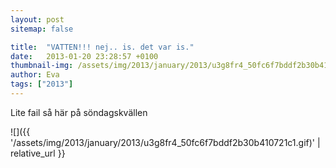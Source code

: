 ```yaml
---
layout: post
sitemap: false

title:  "VATTEN!!! nej.. is. det var is."
date:   2013-01-20 23:28:57 +0100
thumbnail-img: /assets/img/2013/january/2013/u3g8fr4_50fc6f7bddf2b30b410721c1.gif
author: Eva
tags: ["2013"]
---
```


Lite fail så här på söndagskvällen

![]({{ '/assets/img/2013/january/2013/u3g8fr4_50fc6f7bddf2b30b410721c1.gif)'  | relative_url }}

